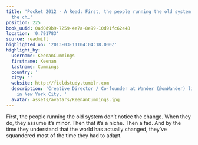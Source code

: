 ```yaml
---
title: 'Pocket 2012 - A Read: First, the people running the old system don’t notice
  the ch…'
position: 225
book_uuid: 0ad0d9b9-7259-4e7a-8e99-10d91fc62e48
location: '0.791783'
source: readmill
highlighted_on: '2013-03-11T04:04:18.000Z'
highlight_by:
  username: KeenanCummings
  firstname: Keenan
  lastname: Cummings
  country: ''
  city: ''
  website: http://fieldstudy.tumblr.com
  description: 'Creative Director / Co-founder at Wander (@onWander) living and working
    in New York City. '
  avatar: assets/avatars/KeenanCummings.jpg
---
```


First, the people running the old system don’t notice the change. When they do, they assume it’s minor. Then that it’s a niche. Then a fad. And by the time they understand that the world has actually changed, they’ve squandered most of the time they had to adapt.